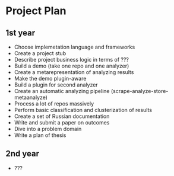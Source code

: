 # Project Plan

## 1st year
* Choose implemetation language and frameworks
* Create a project stub
* Describe project business logic in terms of ???
* Build a demo (take one repo and one analyzer)
* Create a metarepresentation of analyzing results
* Make the demo plugin-aware
* Build a plugin for second analyzer
* Create an automatic analyzing pipeline (scrape-analyze-store-metaanalyze)
* Process a lot of repos massively
* Perform basic classification and clusterization of results 
* Create a set of Russian documentation
* Write and submit a paper on outcomes
* Dive into a problem domain
* Write a plan of thesis

## 2nd year
* ???
